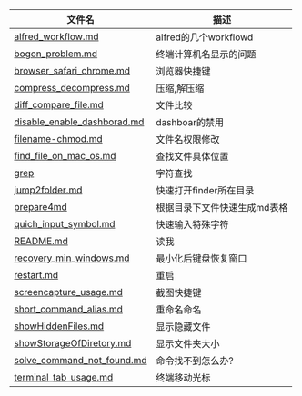 | 文件名 |  描述 |
| ------------- | ------------ |
|[alfred_workflow.md](https://github.com/urmyfaith/tips4mb/tree/master/alfred_workflow.md)| alfred的几个workflowd |
|[bogon_problem.md](https://github.com/urmyfaith/tips4mb/tree/master/bogon_problem.md)| 终端计算机名显示的问题 |
|[browser_safari_chrome.md](https://github.com/urmyfaith/tips4mb/tree/master/browser_safari_chrome.md)| 浏览器快捷键 |
|[compress_decompress.md](https://github.com/urmyfaith/tips4mb/tree/master/compress_decompress.md)| 压缩,解压缩 |
|[diff_compare_file.md](https://github.com/urmyfaith/tips4mb/tree/master/diff_compare_file.md)| 文件比较 |
|[disable_enable_dashborad.md](https://github.com/urmyfaith/tips4mb/tree/master/disable_enable_dashborad.md)| dashboar的禁用 |
|[filename-chmod.md](https://github.com/urmyfaith/tips4mb/tree/master/filename-chmod.md)| 文件名权限修改 |
|[find_file_on_mac_os.md](https://github.com/urmyfaith/tips4mb/tree/master/find_file_on_mac_os.md)| 查找文件具体位置 |
|[grep](https://github.com/urmyfaith/tips4mb/tree/master/grep)| 字符查找 |
|[jump2folder.md](https://github.com/urmyfaith/tips4mb/tree/master/jump2folder.md)| 快速打开finder所在目录 |
|[prepare4md](https://github.com/urmyfaith/tips4mb/tree/master/prepare4md)| 根据目录下文件快速生成md表格 |
|[quich_input_symbol.md](https://github.com/urmyfaith/tips4mb/tree/master/quich_input_symbol.md)| 快速输入特殊字符 |
|[README.md](https://github.com/urmyfaith/tips4mb/tree/master/README.md)| 读我 |
|[recovery_min_windows.md](https://github.com/urmyfaith/tips4mb/tree/master/recovery_min_windows.md)| 最小化后键盘恢复窗口 |
|[restart.md](https://github.com/urmyfaith/tips4mb/tree/master/restart.md)| 重启 |
|[screencapture_usage.md](https://github.com/urmyfaith/tips4mb/tree/master/screencapture_usage.md)| 截图快捷键 |
|[short_command_alias.md](https://github.com/urmyfaith/tips4mb/tree/master/short_command_alias.md)| 重命名命名 |
|[showHiddenFiles.md](https://github.com/urmyfaith/tips4mb/tree/master/showHiddenFiles.md)| 显示隐藏文件 |
|[showStorageOfDiretory.md](https://github.com/urmyfaith/tips4mb/tree/master/showStorageOfDiretory.md)| 显示文件夹大小 |
|[solve_command_not_found.md](https://github.com/urmyfaith/tips4mb/tree/master/solve_command_not_found.md)| 命令找不到怎么办? |
|[terminal_tab_usage.md](https://github.com/urmyfaith/tips4mb/tree/master/terminal_tab_usage.md)| 终端移动光标 |